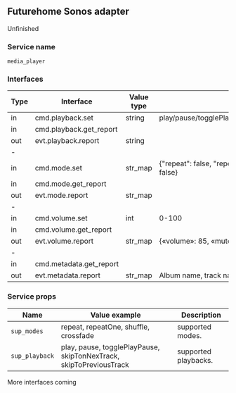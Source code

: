 ## Futurehome Sonos adapter
Unfinished

### Service name

`media_player`

### Interfaces

Type        | Interface                 | Value type        | Description
------------|---------------------------|-------------------|-------
in          | cmd.playback.set          | string            | play/pause/togglePlayPause/skipToNextTrack/skipToPreviousTrack
in          | cmd.playback.get_report   |                   |
out         | evt.playback.report       | string            |
-|||
in          | cmd.mode.set              | str_map           | {"repeat": false, "repeatOne": false, "crossfade": false, "shuffle": false}
in          | cmd.mode.get_report       |                   | 
out         | evt.mode.report           | str_map           |
-|||
in          | cmd.volume.set            | int               | 0-100
in          | cmd.volume.get_report     |                   |
out         | evt.volume.report         | str_map           | {«volume»: 85, «muted»: false, «fixed»: false}
-|||
in          | cmd.metadata.get_report   |                   | 
out         | evt.metadata.report       | str_map           | Album name, track name, imageUrl, artist etc. 

### Service props

Name           | Value example                                                      | Description
---------------|--------------------------------------------------------------------|-------
`sup_modes`    | repeat, repeatOne, shuffle, crossfade                              | supported modes. 
`sup_playback` | play, pause, togglePlayPause, skipTonNexTrack, skipToPreviousTrack | supported playbacks. 

More interfaces coming
